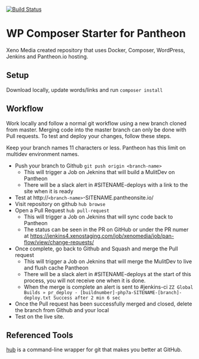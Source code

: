 [![Build Status](https://jenkins4.xenostaging.com/buildStatus/icon?job=xenomedia/SITENAME/master)](https://jenkins4.xenostaging.com/job/xenomedia/job/SITENAME/job/master/)

# WP Composer Starter for Pantheon
Xeno Media created repository that uses Docker, Composer, WordPress, Jenkins and Pantheon.io hosting.

## Setup
Download locally, update words/links and run `composer install`

## Workflow
Work locally and follow a normal git workflow using a new branch cloned from master.  Merging code into the master branch can only be done with Pull requests.  To test and deploy your changes, follow these steps.

Keep your branch names 11 characters or less.  Pantheon has this limit on multidev environment names.

* Push your branch to Github `git push origin <branch-name>`
  * This will trigger a Job on Jeknins that will build a MulitDev on Pantheon
  * There will be a slack alert in #SITENAME-deploys with a link to the site when it is ready
* Test at http://`<branch-name>`-SITENAME.pantheonsite.io/
* Visit repository on github `hub browse`
* Open a Pull Request `hub pull-request`
  * This will trigger a Job on Jeknins that will sync code back to Pantheon
  * The status can be seen in the PR on GitHub or under the PR numer at https://jenkins4.xenostaging.com/job/xenomedia/job/pan-flow/view/change-requests/
* Once complete, go back to Github and Squash and merge the Pull request
  * This will trigger a Job on Jeknins that will merge the MulitDev to live and flush cache Pantheon
  * There will be a slack alert in #SITENAME-deploys at the start of this process, you will not receive one when it is done.
  * When the merge is complete an alert is sent to #jenkins-ci `ZZ Global Builds » pr_deploy - [buildnumber]-php7a-SITENAME-[branch]-deploy.txt Success after 2 min 6 sec`
* Once the Pull request has been successfully merged and closed, delete the branch from Github and your local
* Test on the live site.

## Referenced Tools
[hub](https://hub.github.com/) is a command-line wrapper for git that makes you better at GitHub.
